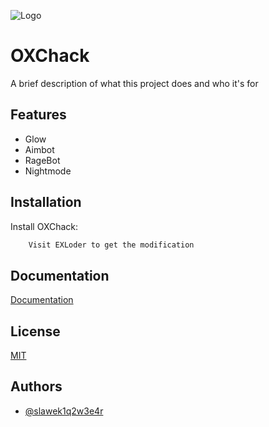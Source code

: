 
![Logo](http://oxchack.duckdns.org/Logo/Logo.png)


# OXChack

A brief description of what this project does and who it's for


## Features

- Glow
- Aimbot
- RageBot
- Nightmode


## Installation

Install OXChack:

```bash
    Visit EXLoder to get the modification
```
    
## Documentation

[Documentation](http://oxchack.duckdns.org)


## License

[MIT](https://choosealicense.com/licenses/mit/)


## Authors

- [@slawek1q2w3e4r](https://github.com/slawek1q2w3e4r)

